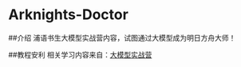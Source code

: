 # Arknights-Doctor

##介绍
浦语书生大模型实战营内容，试图通过大模型成为明日方舟大师！

##教程安利
相关学习内容来自：[大模型实战营](https://github.com/InternLM/Tutorial)
